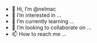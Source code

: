 - 👋 Hi, I’m @nelmac
- 👀 I’m interested in ...
- 🌱 I’m currently learning ...
- 💞️ I’m looking to collaborate on ...
- 📫 How to reach me ...

<!---
nelmac/nelmac is a ✨ special ✨ repository because its `README.md` (this file) appears on your GitHub profile.
You can click the Preview link to take a look at your changes.
--->
